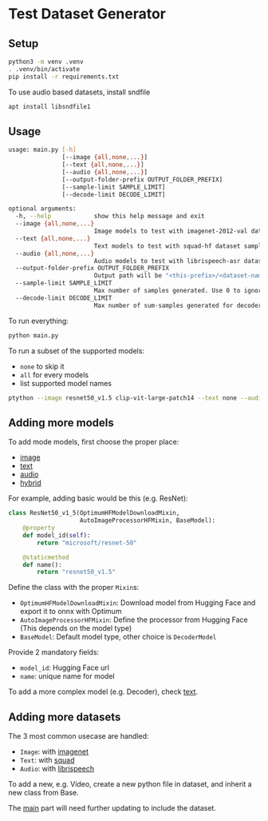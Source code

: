 # Test Dataset Generator

## Setup

```bash
python3 -m venv .venv
. .venv/bin/activate
pip install -r requirements.txt
```

To use audio based datasets, install sndfile
```bash
apt install libsndfile1
```

## Usage

```bash
usage: main.py [-h]
               [--image {all,none,...}]
               [--text {all,none,...}]
               [--audio {all,none,...}]
               [--output-folder-prefix OUTPUT_FOLDER_PREFIX]
               [--sample-limit SAMPLE_LIMIT]
               [--decode-limit DECODE_LIMIT]

optional arguments:
  -h, --help            show this help message and exit
  --image {all,none,...}
                        Image models to test with imagenet-2012-val dataset samples
  --text {all,none,...}
                        Text models to test with squad-hf dataset samples
  --audio {all,none,...}
                        Audio models to test with librispeech-asr dataset samples
  --output-folder-prefix OUTPUT_FOLDER_PREFIX
                        Output path will be "<this-prefix>/<dataset-name>/<model-name>"
  --sample-limit SAMPLE_LIMIT
                        Max number of samples generated. Use 0 to ignore it.
  --decode-limit DECODE_LIMIT
                        Max number of sum-samples generated for decoder models. Use 0 to ignore it. (Only for decoder models)
```

To run everything:
```bash
python main.py
```

To run a subset of the supported models:
- `none` to skip it
- `all` for every models
- <name> list supported model names

```bash
ptython --image resnet50_v1.5 clip-vit-large-patch14 --text none --audio none
```

## Adding more models

To add mode models, first choose the proper place:
- [image](./sample_generator/model/image.py)
- [text](./sample_generator/model/text.py)
- [audio](./sample_generator/model/audio.py)
- [hybrid](./sample_generator/model/hybrid.py)

For example, adding basic would be this (e.g. ResNet):

```python
class ResNet50_v1_5(OptimumHFModelDownloadMixin,
                    AutoImageProcessorHFMixin, BaseModel):
    @property
    def model_id(self):
        return "microsoft/resnet-50"

    @staticmethod
    def name():
        return "resnet50_v1.5"
```

Define the class with the proper `Mixin`s:
- `OptimumHFModelDownloadMixin`: Download model from Hugging Face and export it to onnx with Optimum
- `AutoImageProcessorHFMixin`: Define the processor from Hugging Face (This depends on the model type)
- `BaseModel`: Default model type, other choice is `DecoderModel`

Provide 2 mandatory fields:
- `model_id`: Hugging Face url
- `name`: unique name for model

To add a more complex model (e.g. Decoder), check [text](./sample_generator/model/text.py).

## Adding more datasets

The 3 most common usecase are handled:
- `Image`:  with [imagenet](./sample_generator/dataset/imagenet.py)
- `Text`:  with [squad](./sample_generator/dataset/squad.py)
- `Audio`:  with [librispeech](./sample_generator/dataset/librispeech.py)

To add a new, e.g. Video, create a new python file in dataset, and inherit a new class from Base.

The [main](./main.py) part will need further updating to include the dataset.
